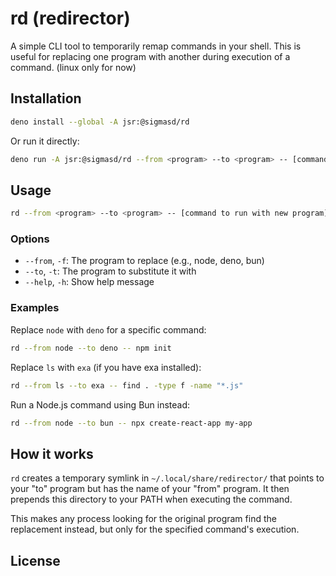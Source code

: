 # rd (redirector)

A simple CLI tool to temporarily remap commands in your shell. This is useful
for replacing one program with another during execution of a command. (linux
only for now)

## Installation

```bash
deno install --global -A jsr:@sigmasd/rd
```

Or run it directly:

```bash
deno run -A jsr:@sigmasd/rd --from <program> --to <program> -- [command to run]
```

## Usage

```bash
rd --from <program> --to <program> -- [command to run with new program]
```

### Options

- `--from`, `-f`: The program to replace (e.g., node, deno, bun)
- `--to`, `-t`: The program to substitute it with
- `--help`, `-h`: Show help message

### Examples

Replace `node` with `deno` for a specific command:

```bash
rd --from node --to deno -- npm init
```

Replace `ls` with `exa` (if you have exa installed):

```bash
rd --from ls --to exa -- find . -type f -name "*.js"
```

Run a Node.js command using Bun instead:

```bash
rd --from node --to bun -- npx create-react-app my-app
```

## How it works

`rd` creates a temporary symlink in `~/.local/share/redirector/` that points to
your "to" program but has the name of your "from" program. It then prepends this
directory to your PATH when executing the command.

This makes any process looking for the original program find the replacement
instead, but only for the specified command's execution.

## License
